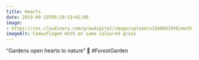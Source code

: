 ```yaml
---
title: Hearts
date: 2019-09-19T09:19:31+01:00
image: 
- https://res.cloudinary.com/growdigital/image/upload/v1568662950/moth-31BDC01C.jpg
imageAlt: Camouflaged moth on same coloured grass
---
```


“Gardens open hearts to nature” 💚 #ForestGarden
